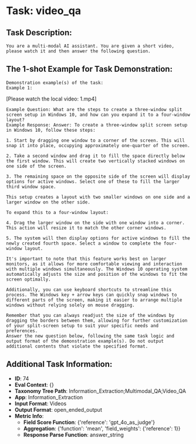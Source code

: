 # Task: video_qa

## Task Description:

```
You are a multi-modal AI assistant. You are given a short video, please watch it and then answer the following question.
```

## The 1-shot Example for Task Demonstration:

```
Demonstration example(s) of the task:
Example 1:
```

[Please watch the local video: 1.mp4]

```
Example Question: What are the steps to create a three-window split screen setup in Windows 10, and how can you expand it to a four-window layout?
Example Response: Answer: To create a three-window split screen setup in Windows 10, follow these steps:

1. Start by dragging one window to a corner of the screen. This will snap it into place, occupying approximately one-quarter of the screen.

2. Take a second window and drag it to fill the space directly below the first window. This will create two vertically stacked windows on one side of the screen.

3. The remaining space on the opposite side of the screen will display options for active windows. Select one of these to fill the larger third window space.

This setup creates a layout with two smaller windows on one side and a larger window on the other side.

To expand this to a four-window layout:

4. Drag the larger window on the side with one window into a corner. This action will resize it to match the other corner windows.

5. The system will then display options for active windows to fill the newly created fourth space. Select a window to complete the four-window layout.

It's important to note that this feature works best on larger monitors, as it allows for more comfortable viewing and interaction with multiple windows simultaneously. The Windows 10 operating system automatically adjusts the size and position of the windows to fit the screen optimally.

Additionally, you can use keyboard shortcuts to streamline this process. The Windows key + arrow keys can quickly snap windows to different parts of the screen, making it easier to arrange multiple windows without relying solely on mouse dragging.

Remember that you can always readjust the size of the windows by dragging the borders between them, allowing for further customization of your split-screen setup to suit your specific needs and preferences.
Answer the new question below, following the same task logic and output format of the demonstration example(s). Do not output additional contents that violate the specified format.
```

## Additional Task Information:

- **ID**: 74
- **Eval Context**: {}
- **Taxonomy Tree Path**: Information_Extraction;Multimodal_QA;Video_QA
- **App**: Information_Extraction
- **Input Format**: Videos
- **Output Format**: open_ended_output
- **Metric Info**:
  - **Field Score Function**: {'reference': 'gpt_4o_as_judge'}
  - **Aggregation**: {'function': 'mean', 'field_weights': {'reference': 1}}
  - **Response Parse Function**: answer_string
